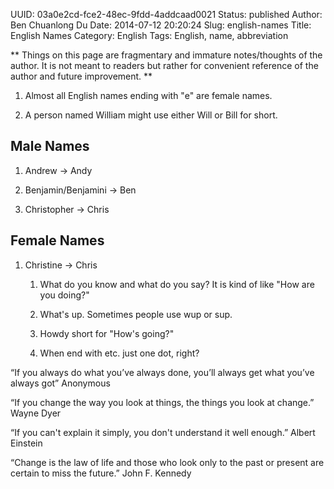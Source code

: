 UUID: 03a0e2cd-fce2-48ec-9fdd-4addcaad0021
Status: published
Author: Ben Chuanlong Du
Date: 2014-07-12 20:20:24
Slug: english-names
Title: English Names
Category: English
Tags: English, name, abbreviation

**
Things on this page are fragmentary and immature notes/thoughts of the author. 
It is not meant to readers but rather for convenient reference of the author and future improvement.
**
 

1. Almost all English names ending with "e" are female names.

2. A person named William might use either Will or Bill for short.

## Male Names

1. Andrew -> Andy 

2. Benjamin/Benjamini -> Ben

3. Christopher -> Chris

## Female Names

1. Christine -> Chris


	1. What do you know and what do you say?
	It is kind of like "How are you doing?"
	
	2. What's up. Sometimes people use wup or sup.
	
	3. Howdy short for "How's going?"
	4. When end with etc. just one dot, right?


“If you always do what you’ve always done, you’ll always get what you’ve always got” 
Anonymous

“If you change the way you look at things, the things you look at change.” 
Wayne Dyer

“If you can't explain it simply, you don't understand it well enough.” 
Albert Einstein

“Change is the law of life and those who look only to the past or present are certain to miss the future.” 
John F. Kennedy
